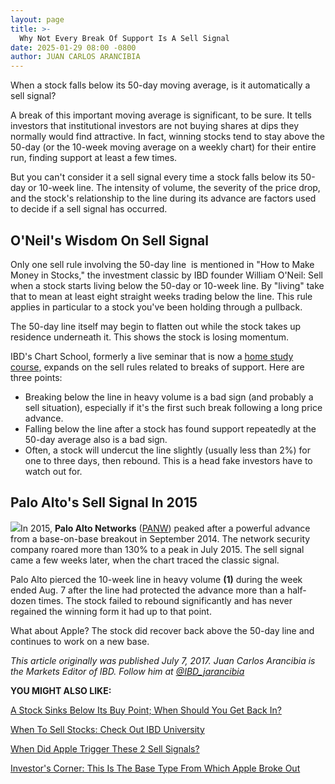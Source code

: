 ```yaml
---
layout: page
title: >-
  Why Not Every Break Of Support Is A Sell Signal
date: 2025-01-29 08:00 -0800
author: JUAN CARLOS ARANCIBIA
---
```





When a stock falls below its 50-day moving average, is it automatically a sell signal?


A break of this important moving average is significant, to be sure. It tells investors that institutional investors are not buying shares at dips they normally would find attractive. In fact, winning stocks tend to stay above the 50-day (or the 10-week moving average on a weekly chart) for their entire run, finding support at least a few times.




But you can't consider it a sell signal every time a stock falls below its 50-day or 10-week line. The intensity of volume, the severity of the price drop, and the stock's relationship to the line during its advance are factors used to decide if a sell signal has occurred.


O'Neil's Wisdom On Sell Signal
------------------------------


Only one sell rule involving the 50-day line  is mentioned in "How to Make Money in Stocks," the investment classic by IBD founder William O'Neil: Sell when a stock starts living below the 50-day or 10-week line. By "living" take that to mean at least eight straight weeks trading below the line. This rule applies in particular to a stock you've been holding through a pullback.


The 50-day line itself may begin to flatten out while the stock takes up residence underneath it. This shows the stock is losing momentum.


IBD's Chart School, formerly a live seminar that is now a [home study course,](http://shop.investors.com/offer/splashresponsive.aspx?id=IBD_New_Store_LP&src=APA1BQ) expands on the sell rules related to breaks of support. Here are three points:


* Breaking below the line in heavy volume is a bad sign (and probably a sell situation), especially if it's the first such break following a long price advance.
* Falling below the line after a stock has found support repeatedly at the 50-day average also is a bad sign.
* Often, a stock will undercut the line slightly (usually less than 2%) for one to three days, then rebound. This is a head fake investors have to watch out for.


Palo Alto's Sell Signal In 2015
-------------------------------


![](https://www.investors.com/wp-content/uploads/2017/07/IC_chart07101717-300x156.png)In 2015, **Palo Alto Networks** ([PANW](https://research.investors.com/quote.aspx?symbol=PANW)) peaked after a powerful advance from a base-on-base breakout in September 2014. The network security company roared more than 130% to a peak in July 2015. The sell signal came a few weeks later, when the chart traced the classic signal.


Palo Alto pierced the 10-week line in heavy volume **(1)** during the week ended Aug. 7 after the line had protected the advance more than a half-dozen times. The stock failed to rebound significantly and has never regained the winning form it had up to that point.


What about Apple? The stock did recover back above the 50-day line and continues to work on a new base.


*This article originally was published July 7, 2017. Juan Carlos Arancibia is the Markets Editor of IBD. Follow him at [@IBD\_jarancibia](https://twitter.com/ibd_jarancibia)*


**YOU MIGHT ALSO LIKE:**


[A Stock Sinks Below Its Buy Point; When Should You Get Back In?](https://www.investors.com/how-to-invest/investors-corner/a-stock-sinks-below-its-buy-point-when-should-you-get-back-in/)


[When To Sell Stocks: Check Out IBD University](https://www.investors.com/ibd-university/how-to-sell/)


[When Did Apple Trigger These 2 Sell Signals?](https://www.investors.com/market-trend/stock-market-today/stocks-mixed-why-apple-should-be-sold-now-is-nvidia-still-a-leader/)


[Investor's Corner: This Is The Base Type From Which Apple Broke Out](https://www.investors.com/how-to-invest/investors-corner/investing-after-a-market-deep-freeze-how-to-spot-the-bottoming-base/)





